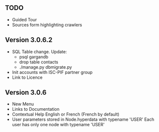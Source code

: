 ## TODO
* Guided Tour
* Sources form highlighting crawlers

## Version 3.0.6.2
* SQL Table change. Update:
    * psql gargandb
    * drop table contacts
    * ./manage.py dbmigrate.py
* Init accounts with ISC-PIF partner group
* Link to Licence

## Version 3.0.6
* New Menu
* Links to Documentation
* Contextual Help English or French (French by default)
* User parameters stored in Node.hyperdata with typename 'USER'
  Each user has only one node with typename 'USER'
